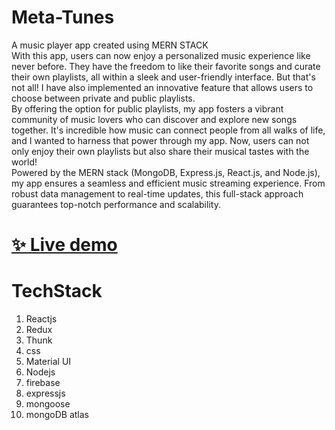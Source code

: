 # Meta-Tunes
A music player app created using MERN STACK </br>
With this app, users can now enjoy a personalized music experience like never before. They have the freedom to like their favorite songs and curate their own playlists, all within a sleek and user-friendly interface. But that's not all! I have also implemented an innovative feature that allows users to choose between private and public playlists.</br>
By offering the option for public playlists, my app fosters a vibrant community of music lovers who can discover and explore new songs together. It's incredible how music can connect people from all walks of life, and I wanted to harness that power through my app. Now, users can not only enjoy their own playlists but also share their musical tastes with the world!</br>
Powered by the MERN stack (MongoDB, Express.js, React.js, and Node.js), my app ensures a seamless and efficient music streaming experience. From robust data management to real-time updates, this full-stack approach guarantees top-notch performance and scalability.</br>

# [✨ Live demo](https://meta-tunes.vercel.app/)

# TechStack 
 
 1. Reactjs
 2. Redux
 3. Thunk
 4. css
 5. Material UI
 6. Nodejs
 7. firebase
 8. expressjs
 9. mongoose
 10. mongoDB atlas 
 
